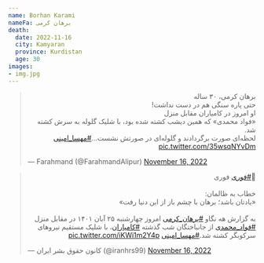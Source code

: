 ```yaml
---
name: Borhan Karami
nameFa: برهان کرمی
death:
  date: 2022-11-16
  city: Kamyaran
  province: Kurdistan
  age: 30
images:
- img.jpg
---
```


<blockquote class="twitter-tweet"><p lang="fa" dir="rtl">برهان کرمی، ۳۰ ساله <br>حتی پاره سنگی هم در دست نداشت!<br>او امروز در کامیاران مقابل منزل <br>«فواد محمدی» که همین دیشب کشته شده بود، با شلیک گلوله به سرش کشته شد. <br>لحظه‌ای صورت برگردادند و گلوله‌ای در صورتش نشست…<a href="https://twitter.com/hashtag/%D9%85%D9%87%D8%B3%D8%A7_%D8%A7%D9%85%DB%8C%D9%86%DB%8C?src=hash&amp;ref_src=twsrc%5Etfw">#مهسا_امینی</a> <a href="https://t.co/35wsqNYvDm">pic.twitter.com/35wsqNYvDm</a></p>&mdash; Farahmand (@FarahmandAlipur) <a href="https://twitter.com/FarahmandAlipur/status/1592970910000349184?ref_src=twsrc%5Etfw">November 16, 2022</a></blockquote> <script async src="https://platform.twitter.com/widgets.js" charset="utf-8"></script>

<blockquote class="twitter-tweet"><p lang="fa" dir="rtl">🔞<a href="https://twitter.com/hashtag/%D9%81%D9%88%D8%B1%DB%8C?src=hash&amp;ref_src=twsrc%5Etfw">#فوری</a> فوری <br><br>خطاب به ظالمان:‌ <br>«یادتان باشد؛ برهان با چشم باز از این دنیا رفت»<br><br>به گزارش هه نگاو <a href="https://twitter.com/hashtag/%D8%A8%D8%B1%D9%87%D8%A7%D9%86_%DA%A9%D8%B1%D9%85%DB%8C?src=hash&amp;ref_src=twsrc%5Etfw">#برهان_کرمی</a> امروز چهارشنبه ۲۵ آبان ۱۴۰۱ در مقابل منزل <a href="https://twitter.com/hashtag/%D9%81%D9%88%D8%A7%D8%AF_%D9%85%D8%AD%D9%85%D8%AF%DB%8C?src=hash&amp;ref_src=twsrc%5Etfw">#فواد_محمدی</a> از جانباختگان شب گذشته <a href="https://twitter.com/hashtag/%DA%A9%D8%A7%D9%85%DB%8C%D8%A7%D8%B1%D8%A7%D9%86?src=hash&amp;ref_src=twsrc%5Etfw">#کامیاران</a>، با شلیک مستقیم نیروهای سرکوبگر کشته شد.<a href="https://twitter.com/hashtag/%D9%85%D9%87%D8%B3%D8%A7_%D8%A7%D9%85%DB%8C%D9%86%DB%8C?src=hash&amp;ref_src=twsrc%5Etfw">#مهسا_امینی</a> <a href="https://t.co/iKWi1m2Y4p">pic.twitter.com/iKWi1m2Y4p</a></p>&mdash; کانون حقوق بشر ایران (@iranhrs99) <a href="https://twitter.com/iranhrs99/status/1592922561527959552?ref_src=twsrc%5Etfw">November 16, 2022</a></blockquote> <script async src="https://platform.twitter.com/widgets.js" charset="utf-8"></script>